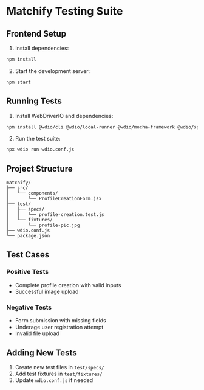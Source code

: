 # Matchify Testing Suite

## Frontend Setup

1. Install dependencies:
```bash
npm install
```

2. Start the development server:
```bash
npm start
```

## Running Tests

1. Install WebDriverIO and dependencies:
```bash
npm install @wdio/cli @wdio/local-runner @wdio/mocha-framework @wdio/spec-reporter
```

2. Run the test suite:
```bash
npx wdio run wdio.conf.js
```

## Project Structure

```
matchify/
├── src/
│   └── components/
│       └── ProfileCreationForm.jsx
├── test/
│   ├── specs/
│   │   └── profile-creation.test.js
│   └── fixtures/
│       └── profile-pic.jpg
├── wdio.conf.js
└── package.json
```

## Test Cases

### Positive Tests
- Complete profile creation with valid inputs
- Successful image upload

### Negative Tests
- Form submission with missing fields
- Underage user registration attempt
- Invalid file upload

## Adding New Tests

1. Create new test files in `test/specs/`
2. Add test fixtures in `test/fixtures/`
3. Update `wdio.conf.js` if needed